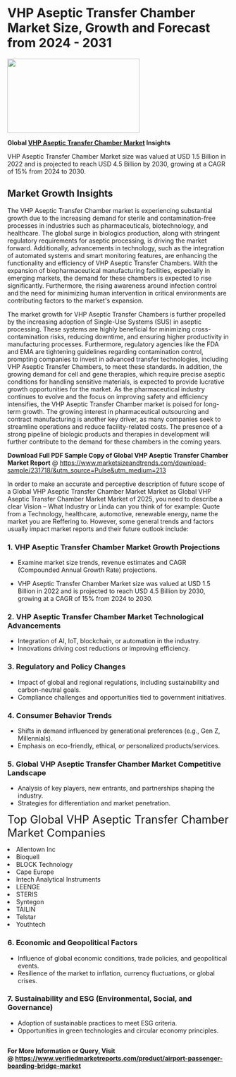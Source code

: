 <H1>VHP Aseptic Transfer Chamber Market Size, Growth and Forecast from 2024 - 2031</H1><img class="aligncenter size-medium wp-image-584254" src="https://thirdeyenews.in/wp-content/uploads/2024/09/Global-Market-Research-300x168.jpeg" alt="" width="300" height="168" /><p><strong>Global&nbsp;<a href="https://www.marketsizeandtrends.com/download-sample/231718/&amp;utm_source=Pulse&amp;utm_medium=213">VHP Aseptic Transfer Chamber Market</a> Insights</strong></p><p>VHP Aseptic Transfer Chamber Market size was valued at USD 1.5 Billion in 2022 and is projected to reach USD 4.5 Billion by 2030, growing at a CAGR of 15% from 2024 to 2030.</p><p><h2>Market Growth Insights</h2> <p>The VHP Aseptic Transfer Chamber market is experiencing substantial growth due to the increasing demand for sterile and contamination-free processes in industries such as pharmaceuticals, biotechnology, and healthcare. The global surge in biologics production, along with stringent regulatory requirements for aseptic processing, is driving the market forward. Additionally, advancements in technology, such as the integration of automated systems and smart monitoring features, are enhancing the functionality and efficiency of VHP Aseptic Transfer Chambers. With the expansion of biopharmaceutical manufacturing facilities, especially in emerging markets, the demand for these chambers is expected to rise significantly. Furthermore, the rising awareness around infection control and the need for minimizing human intervention in critical environments are contributing factors to the market's expansion. </p> <p>The market growth for VHP Aseptic Transfer Chambers is further propelled by the increasing adoption of Single-Use Systems (SUS) in aseptic processing. These systems are highly beneficial for minimizing cross-contamination risks, reducing downtime, and ensuring higher productivity in manufacturing processes. Furthermore, regulatory agencies like the FDA and EMA are tightening guidelines regarding contamination control, prompting companies to invest in advanced transfer technologies, including VHP Aseptic Transfer Chambers, to meet these standards. In addition, the growing demand for cell and gene therapies, which require precise aseptic conditions for handling sensitive materials, is expected to provide lucrative growth opportunities for the market. As the pharmaceutical industry continues to evolve and the focus on improving safety and efficiency intensifies, the VHP Aseptic Transfer Chamber market is poised for long-term growth. The growing interest in pharmaceutical outsourcing and contract manufacturing is another key driver, as many companies seek to streamline operations and reduce facility-related costs. The presence of a strong pipeline of biologic products and therapies in development will further contribute to the demand for these chambers in the coming years. </p><p><span class=""><strong>Download Full PDF Sample Copy of Global VHP Aseptic Transfer Chamber Market Report</strong> @ <a href="https://www.marketsizeandtrends.com/download-sample/231718/&amp;utm_source=Pulse&amp;utm_medium=213" target="_blank">https://www.marketsizeandtrends.com/download-sample/231718/&amp;utm_source=Pulse&amp;utm_medium=213</a></span></p><p>In order to make an accurate and perceptive description of future scope of a Global&nbsp;VHP Aseptic Transfer Chamber Market Market as Global&nbsp;VHP Aseptic Transfer Chamber Market Market of 2025, you need to describe a clear Vision &ndash; What Industry or Linda can you think of for example: Quote from a Technology, healthcare, automotive, renewable energy, name the market you are Reffering to. However, some general trends and factors usually impact market reports and their future outlook include:</p><h3>1.&nbsp;<strong>VHP Aseptic Transfer Chamber Market Growth Projections</strong></h3><ul><li>Examine market size trends, revenue estimates and CAGR (Compounded Annual Growth Rate) projections.</li><li><p>VHP Aseptic Transfer Chamber Market size was valued at USD 1.5 Billion in 2022 and is projected to reach USD 4.5 Billion by 2030, growing at a CAGR of 15% from 2024 to 2030.</p></li></ul><h3>2.&nbsp;<strong>VHP Aseptic Transfer Chamber Market Technological Advancements</strong></h3><ul><li>Integration of AI, IoT, blockchain, or automation in the industry.</li><li>Innovations driving cost reductions or improving efficiency.</li></ul><h3>3.&nbsp;<strong>Regulatory and Policy Changes</strong></h3><ul><li>Impact of global and regional regulations, including sustainability and carbon-neutral goals.</li><li>Compliance challenges and opportunities tied to government initiatives.</li></ul><h3>4.&nbsp;<strong>Consumer Behavior Trends</strong></h3><ul><li>Shifts in demand influenced by generational preferences (e.g., Gen Z, Millennials).</li><li>Emphasis on eco-friendly, ethical, or personalized products/services.</li></ul><h3>5.&nbsp;<strong>Global VHP Aseptic Transfer Chamber Market Competitive Landscape</strong></h3><ul><li>Analysis of key players, new entrants, and partnerships shaping the industry.</li><li>Strategies for differentiation and market penetration.</li></ul><p data-pm-slice="1 1 []"><span style="color: inherit; font-family: inherit; font-size: 25px;">Top Global VHP Aseptic Transfer Chamber Market Companies</span></p><div class="" data-test-id=""><p><li>Allentown Inc</li><li> Bioquell</li><li> BLOCK Technology</li><li> Cape Europe</li><li> Intech Analytical Instruments</li><li> LEENGE</li><li> STERIS</li><li> Syntegon</li><li> TAILIN</li><li> Telstar</li><li> Youthtech</li></p></div><h3>6.&nbsp;<strong>Economic and Geopolitical Factors</strong></h3><ul><li>Influence of global economic conditions, trade policies, and geopolitical events.</li><li>Resilience of the market to inflation, currency fluctuations, or global crises.</li></ul><h3>7.&nbsp;<strong>Sustainability and ESG (Environmental, Social, and Governance)</strong></h3><ul><li>Adoption of sustainable practices to meet ESG criteria.</li><li>Opportunities in green technologies and circular economy principles.</li></ul><h2><strong style="font-size: 14px;">For More Information or Query, Visit @&nbsp;</strong><a style="background-color: #ffffff; font-size: 14px;" href="https://www.marketsizeandtrends.com/report/vhp-aseptic-transfer-chamber-market/" target="_blank">https://www.verifiedmarketreports.com/product/airport-passenger-boarding-bridge-market</a></h2>
